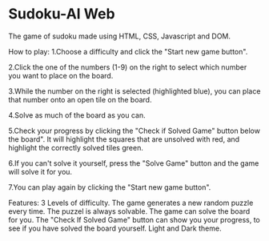 # Sudoku-AI Web
The game of sudoku made using HTML, CSS, Javascript and DOM.

How to play:
1.Choose a difficulty and click the "Start new game button".

2.Click the one of the numbers (1-9) on the right to select which number you want to place on the board.

3.While the number on the right is selected (highlighted blue), 
  you can place that number onto an open tile on the board.

4.Solve as much of the board as you can.

5.Check your progress by clicking the "Check if Solved Game" button below the board".
  It will highlight the squares that are unsolved with red, and highlight the correctly solved tiles green.

6.If you can't solve it yourself, press the "Solve Game" button and the game will solve it for you.

7.You can play again by clicking the "Start new game button".


Features:
3 Levels of difficulty.
The game generates a new random puzzle every time.
The puzzel is always solvable.
The game can solve the board for you.
The "Check If Solved Game" button can show you your progress, to see if you have solved the board yourself.
Light and Dark theme.
